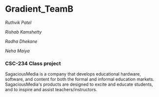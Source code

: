 # Gradient_TeamB 
_Ruthvik Patel_

_Rishab Kamshetty_

_Radha Dhekane_

_Neha Maiya_
### CSC-234 Class project 
SagaciousMedia is a company that develops educational hardware, software, and content for both the formal and informal
education markets. SagaciousMedia's products are designed to excite and educate students, and to inspire and assist
teachers/instructors.